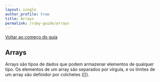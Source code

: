 ```yaml
---
layout: single
author_profile: true
title: Arrays
permalink: /ruby-guide/arrays
---
```


[Voltar ao começo do guia](/guide/ruby/)

## Arrays

Arrays são tipos de dados que podem armazenar elementos de qualquer tipo. Os elementos de um array são separados por vírgula, e os limites de um array são definidor por colchetes ([]).

